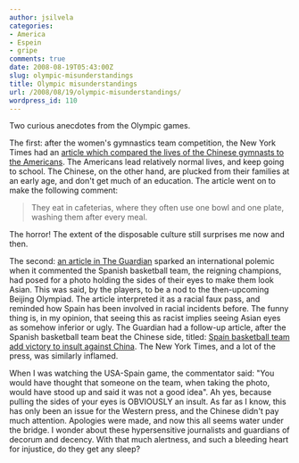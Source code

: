 ```yaml
---
author: jsilvela
categories:
- America
- Espein
- gripe
comments: true
date: 2008-08-19T05:43:00Z
slug: olympic-misunderstandings
title: Olympic misunderstandings
url: /2008/08/19/olympic-misunderstandings/
wordpress_id: 110
---
```


Two curious anecdotes from the Olympic games.

The first: after the women's gymnastics team competition, the New York Times had an [article which compared the lives of the Chinese gymnasts to the Americans](https://www.nytimes.com/2008/08/13/sports/olympics/13gymnastics.html?ref=olympics). The Americans lead relatively normal lives, and keep going to school. The Chinese, on the other hand, are plucked from their families at an early age, and don't get much of an education. The article went on to make the following comment:


<blockquote>They eat in cafeterias, where they often use one bowl and one plate, washing them after every meal.</blockquote>


The horror!
The extent of the disposable culture still surprises me now and then.

The second: [an article in The Guardian](https://www.guardian.co.uk/sport/2008/aug/11/olympicsbasketball.olympics20081) sparked an international polemic when it commented the Spanish basketball team, the reigning champions, had posed for a photo holding the sides of their eyes to make them look Asian. This was said, by the players, to be a nod to the then-upcoming Beijing Olympiad. The article interpreted it as a racial faux pass, and reminded how Spain has been involved in racial incidents before. The funny thing is, in my opinion, that  seeing this as racist implies seeing Asian eyes as somehow inferior or ugly.
The Guardian had a follow-up article, after the Spanish basketball team beat the Chinese side, titled: [Spain basketball team add victory to insult against China](https://www.guardian.co.uk/sport/2008/aug/12/spainbeatchina). The New York Times, and a lot of the press, was similarly inflamed.

When I was watching the USA-Spain game, the commentator said: "You would have thought that someone on the team, when taking the photo, would have stood up and said it was not a good idea". Ah yes, because pulling the sides of your eyes is OBVIOUSLY an insult. As far as I know, this has only been an issue for the Western press, and the Chinese didn't pay much attention. Apologies were made, and now this all seems water under the bridge.
I wonder about these hypersensitive journalists and guardians of decorum and decency. With that much alertness, and such a bleeding heart for injustice, do they get any sleep?



